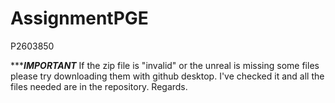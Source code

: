 # AssignmentPGE

 P2603850 
 
******************IMPORTANT***************
If the zip file is "invalid" or the unreal is missing some files please try downloading them with github desktop.
I've checked it and all the files needed are in the repository.
Regards.
